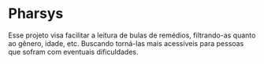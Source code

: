 # Pharsys
Esse projeto visa facilitar a leitura de bulas de remédios, filtrando-as quanto ao gênero, idade, etc. Buscando torná-las mais acessíveis para pessoas que sofram com eventuais dificuldades.
